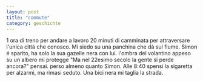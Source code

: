 ```yaml
---
layout: post
title: "commute"
category: geschichte
---
```

1 ora di treno 
per andare a lavoro
20 minuti di camminata
per attraversare 
l'unica città che conosco.
Mi siedo su una panchina che dà sul fiume.
Simon é sparito, ha solo la sua gazelle nera con lui.
l'ombra del volantino appeso su un albero
mi protegge
"Ma nel 22esimo secolo la gente si perde ancora?" pensai.
perso almeno quanto Simon.
Alle 8:40 spensi la sigaretta per alzarmi, ma rimasi seduto.
Una bici nera mi taglia la strada.
